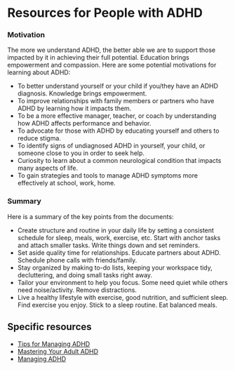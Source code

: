 # Resources for People with ADHD


### Motivation

The more we understand ADHD, the better able we are to support those impacted by it in achieving their full potential. Education brings empowerment and compassion.
Here are some potential motivations for learning about ADHD:

- To better understand yourself or your child if you/they have an ADHD diagnosis. Knowledge brings empowerment.
- To improve relationships with family members or partners who have ADHD by learning how it impacts them.
- To be a more effective manager, teacher, or coach by understanding how ADHD affects performance and behavior.
- To advocate for those with ADHD by educating yourself and others to reduce stigma.
- To identify signs of undiagnosed ADHD in yourself, your child, or someone close to you in order to seek help.
- Curiosity to learn about a common neurological condition that impacts many aspects of life.
- To gain strategies and tools to manage ADHD symptoms more effectively at school, work, home.


### Summary

Here is a summary of the key points from the documents:

* Create structure and routine in your daily life by setting a consistent schedule for sleep, meals, work, exercise, etc. Start with anchor tasks and attach smaller tasks. Write things down and set reminders.
* Set aside quality time for relationships. Educate partners about ADHD. Schedule phone calls with friends/family.
* Stay organized by making to-do lists, keeping your workspace tidy, decluttering, and doing small tasks right away.
* Tailor your environment to help you focus. Some need quiet while others need noise/activity. Remove distractions.
* Live a healthy lifestyle with exercise, good nutrition, and sufficient sleep. Find exercise you enjoy. Stick to a sleep routine. Eat balanced meals.


## Specific resources

- [Tips for Managing ADHD](https://www.dropbox.com/scl/fi/4kqo4dsw1ikfzuaczl1qt/managing-adhd.pdf?rlkey=an7jmdhi0p4aubgbo1q4pwqmi&dl=0)
- [Mastering Your Adult ADHD](https://www.dropbox.com/scl/fi/n69qpj0j34gs64utgpt86/Mastering-Your-Adult-ADHD_-A-Cognitive-Behavioral-Treatment-Program-Client-Workbook-PDFDrive.pdf?rlkey=srofcoszvfqq16cbzhvfxsamk&dl=0)
- [Managing ADHD](https://www.dropbox.com/scl/fi/8rs1jl531nswipemldrt2/tips-for-managing-adhd.pdf?rlkey=xnbuwseumrhggtw6m8q8mw0ys&dl=0)
